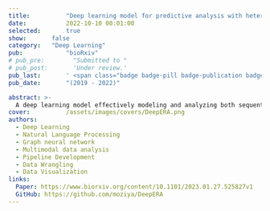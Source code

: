 ```yaml
---
title:          "Deep learning model for predictive analysis with heterogeneous datasets for drug-target interactions"
date:           2022-10-10 00:01:00
selected:       true
show:		false
category:	"Deep Learning"
pub:            "bioRxiv"
# pub_pre:        "Submitted to "
# pub_post:       'Under review.'
pub_last:       ' <span class="badge badge-pill badge-publication badge-success">Spotlight</span>'
pub_date:       "(2019 - 2022)"

abstract: >-
  A deep learning model effectively modeling and analyzing both sequential data and network data for high-accuracy drug-target interaction prediction. It increased the AUROC by 12% in challenging tasks and made predictions for ~29M drug-target pairs and identified 45K novel drug-protein interactions with high computational confidence.
cover:          /assets/images/covers/DeepERA.png
authors:
  - Deep Learning
  - Natural Language Processing
  - Graph neural network
  - Multimodal data analysis
  - Pipeline Development
  - Data Wrangling
  - Data Visualization
links:
  Paper: https://www.biorxiv.org/content/10.1101/2023.01.27.525827v1
  GitHub: https://github.com/moziya/DeepERA
---
```

